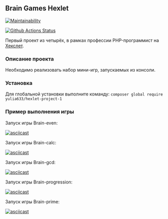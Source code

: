 ## Brain Games Hexlet
[![Maintainability](https://api.codeclimate.com/v1/badges/c188db65cefb45fa7153/maintainability)](https://codeclimate.com/github/yulia633/php-project-lvl1/maintainability) 

[![Github Actions Status](https://github.com/hexlet-boilerplates/php-package/workflows/PHP%20CI/badge.svg)](https://github.com/yulia633/php-project-lvl1/actions)

Первый проект из четырёх, в рамках профессии PHP-программист на [Хекслет](https://ru.hexlet.io/professions/php).

### Описание проекта
Необходимо реализовать набор мини-игр, запускаемых из консоли.
### Установка
Для глобальной установки выполните команду:
`composer global require yulia633/hexlet-project-1`
### Пример выполнения игры
Запуск игры Brain-even:

[![asciicast](https://asciinema.org/a/9ksqmwOMm30I95G9e4gmqBjy4.svg)](https://asciinema.org/a/9ksqmwOMm30I95G9e4gmqBjy4)

Запуск игры Brain-calc:

[![asciicast](https://asciinema.org/a/Zs4nqQCYaoJGfoGeAaYpR3DA3.svg)](https://asciinema.org/a/Zs4nqQCYaoJGfoGeAaYpR3DA3)

Запуск игры Brain-gcd:

[![asciicast](https://asciinema.org/a/366527.svg)](https://asciinema.org/a/366527)

Запуск игры Brain-progression:

[![asciicast](https://asciinema.org/a/366545.svg)](https://asciinema.org/a/366545)

Запуск игры Brain-prime:

[![asciicast](https://asciinema.org/a/366664.svg)](https://asciinema.org/a/366664)